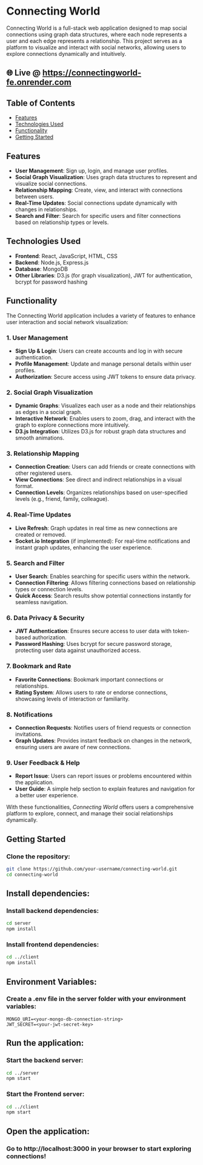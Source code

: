 # Connecting World

Connecting World is a full-stack web application designed to map social connections using graph data structures, where each node represents a user and each edge represents a relationship. This project serves as a platform to visualize and interact with social networks, allowing users to explore connections dynamically and intuitively.

## 🌐 Live @ https://connectingworld-fe.onrender.com




## Table of Contents
- [Features](#features)
- [Technologies Used](#technologies-used)
- [Functionality](#functionality)
- [Getting Started](#getting-started)


## Features
- **User Management**: Sign up, login, and manage user profiles.
- **Social Graph Visualization**: Uses graph data structures to represent and visualize social connections.
- **Relationship Mapping**: Create, view, and interact with connections between users.
- **Real-Time Updates**: Social connections update dynamically with changes in relationships.
- **Search and Filter**: Search for specific users and filter connections based on relationship types or levels.

## Technologies Used
- **Frontend**: React, JavaScript, HTML, CSS
- **Backend**: Node.js, Express.js
- **Database**: MongoDB
- **Other Libraries**: D3.js (for graph visualization), JWT for authentication, bcrypt for password hashing

## Functionality 

The Connecting World application includes a variety of features to enhance user interaction and social network visualization:

### 1. User Management
   - **Sign Up & Login**: Users can create accounts and log in with secure authentication.
   - **Profile Management**: Update and manage personal details within user profiles.
   - **Authorization**: Secure access using JWT tokens to ensure data privacy.

### 2. Social Graph Visualization
   - **Dynamic Graphs**: Visualizes each user as a node and their relationships as edges in a social graph.
   - **Interactive Network**: Enables users to zoom, drag, and interact with the graph to explore connections more intuitively.
   - **D3.js Integration**: Utilizes D3.js for robust graph data structures and smooth animations.

### 3. Relationship Mapping
   - **Connection Creation**: Users can add friends or create connections with other registered users.
   - **View Connections**: See direct and indirect relationships in a visual format.
   - **Connection Levels**: Organizes relationships based on user-specified levels (e.g., friend, family, colleague).

### 4. Real-Time Updates
   - **Live Refresh**: Graph updates in real time as new connections are created or removed.
   - **Socket.io Integration** (if implemented): For real-time notifications and instant graph updates, enhancing the user experience.

### 5. Search and Filter
   - **User Search**: Enables searching for specific users within the network.
   - **Connection Filtering**: Allows filtering connections based on relationship types or connection levels.
   - **Quick Access**: Search results show potential connections instantly for seamless navigation.

### 6. Data Privacy & Security
   - **JWT Authentication**: Ensures secure access to user data with token-based authorization.
   - **Password Hashing**: Uses bcrypt for secure password storage, protecting user data against unauthorized access.

### 7. Bookmark and Rate
   - **Favorite Connections**: Bookmark important connections or relationships.
   - **Rating System**: Allows users to rate or endorse connections, showcasing levels of interaction or familiarity.

### 8. Notifications
   - **Connection Requests**: Notifies users of friend requests or connection invitations.
   - **Graph Updates**: Provides instant feedback on changes in the network, ensuring users are aware of new connections.

### 9. User Feedback & Help
   - **Report Issue**: Users can report issues or problems encountered within the application.
   - **User Guide**: A simple help section to explain features and navigation for a better user experience.

With these functionalities, *Connecting World* offers users a comprehensive platform to explore, connect, and manage their social relationships dynamically.



## Getting Started

### Clone the repository:
```bash
git clone https://github.com/your-username/connecting-world.git
cd connecting-world
```

## Install dependencies:

### Install backend dependencies:
```bash
cd server
npm install
```
### Install frontend dependencies:
```bash
cd ../client
npm install
```
## Environment Variables:
### Create a .env file in the server folder with your environment variables:
``` plaintext
MONGO_URI=<your-mongo-db-connection-string>
JWT_SECRET=<your-jwt-secret-key>
```
## Run the application:

### Start the backend server:
```bash
cd ../server
npm start
```

### Start the Frontend server:
```bash
cd ../client
npm start
```
## Open the application:
### Go to http://localhost:3000 in your browser to start exploring connections!





















